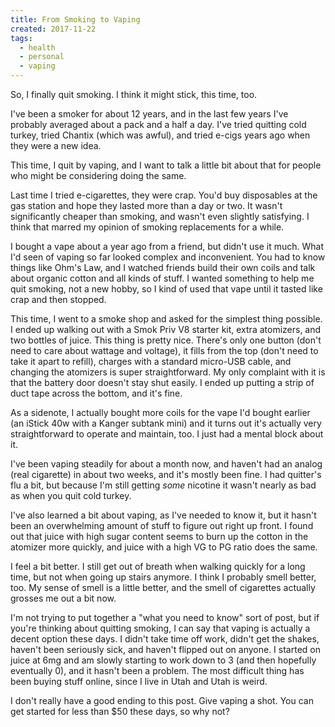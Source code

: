 ```yaml
---
title: From Smoking to Vaping
created: 2017-11-22
tags:
  - health
  - personal
  - vaping
---
```


So, I finally quit smoking. I think it might stick, this time, too.

I've been a smoker for about 12 years, and in the last few years I've probably
averaged about a pack and a half a day. I've tried quitting cold turkey, tried
Chantix (which was awful), and tried e-cigs years ago when they were a new idea.

This time, I quit by vaping, and I want to talk a little bit about that for
people who might be considering doing the same.

Last time I tried e-cigarettes, they were crap. You'd buy disposables at the gas
station and hope they lasted more than a day or two. It wasn't significantly
cheaper than smoking, and wasn't even slightly satisfying. I think that marred
my opinion of smoking replacements for a while.

I bought a vape about a year ago from a friend, but didn't use it much. What I'd
seen of vaping so far looked complex and inconvenient. You had to know things
like Ohm's Law, and I watched friends build their own coils and talk about
organic cotton and all kinds of stuff. I wanted something to help me quit
smoking, not a new hobby, so I kind of used that vape until it tasted like crap
and then stopped.

This time, I went to a smoke shop and asked for the simplest thing possible. I
ended up walking out with a Smok Priv V8 starter kit, extra atomizers, and two
bottles of juice. This thing is pretty nice. There's only one button (don't need
to care about wattage and voltage), it fills from the top (don't need to take it
apart to refill), charges with a standard micro-USB cable, and changing the
atomizers is super straightforward. My only complaint with it is that the
battery door doesn't stay shut easily. I ended up putting a strip of duct tape
across the bottom, and it's fine.

As a sidenote, I actually bought more coils for the vape I'd bought earlier (an
iStick 40w with a Kanger subtank mini) and it turns out it's actually very
straightforward to operate and maintain, too. I just had a mental block about
it.

I've been vaping steadily for about a month now, and haven't had an analog (real
cigarette) in about two weeks, and it's mostly been fine. I had quitter's flu a
bit, but because I'm still getting _some_ nicotine it wasn't nearly as bad as
when you quit cold turkey.

I've also learned a bit about vaping, as I've needed to know it, but it hasn't
been an overwhelming amount of stuff to figure out right up front. I found out
that juice with high sugar content seems to burn up the cotton in the atomizer
more quickly, and juice with a high VG to PG ratio does the same.

I feel a bit better. I still get out of breath when walking quickly for a long
time, but not when going up stairs anymore. I think I probably smell better,
too. My sense of smell is a little better, and the smell of cigarettes actually
grosses me out a bit now.

I'm not trying to put together a "what you need to know" sort of post, but if
you're thinking about quitting smoking, I can say that vaping is actually a
decent option these days. I didn't take time off work, didn't get the shakes,
haven't been seriously sick, and haven't flipped out on anyone. I started on
juice at 6mg and am slowly starting to work down to 3 (and then hopefully
eventually 0), and it hasn't been a problem. The most difficult thing has been
buying stuff online, since I live in Utah and Utah is weird.

I don't really have a good ending to this post. Give vaping a shot. You can get
started for less than $50 these days, so why not?
